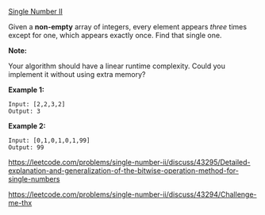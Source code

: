 [Single Number II](https://leetcode.com/problems/single-number-ii/)

Given a **non-empty** array of integers, every element appears *three* times except for one, which appears exactly once. Find that single one.

**Note:**

Your algorithm should have a linear runtime complexity. Could you implement it without using extra memory?

**Example 1:**

```
Input: [2,2,3,2]
Output: 3
```

**Example 2:**

```
Input: [0,1,0,1,0,1,99]
Output: 99
```



https://leetcode.com/problems/single-number-ii/discuss/43295/Detailed-explanation-and-generalization-of-the-bitwise-operation-method-for-single-numbers

https://leetcode.com/problems/single-number-ii/discuss/43294/Challenge-me-thx

